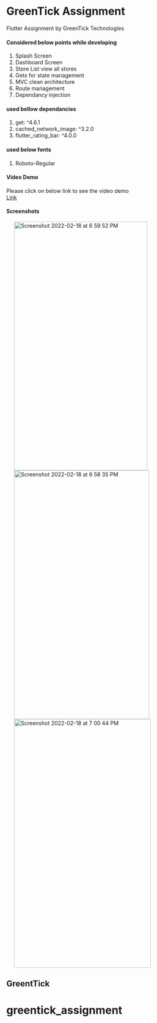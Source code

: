 # GreenTick Assignment

Flutter Assignment by GreenTick Technologies

#### Considered below points while developing <br>
1. Splash Screen
2. Dashboard Screen
3. Store List view all stores
4. Getx for state management
5. MVC clean architecture
6. Route management
7. Dependancy injection

#### used bellow dependancies
1. get: ^4.6.1
2. cached_network_image: ^3.2.0
3. flutter_rating_bar: ^4.0.0

#### used below fonts
1. Roboto-Regular


#### Video Demo
Please click on below link to see the video demo <br>
[Link](https://drive.google.com/file/d/1nfqYDHtQTAOXm7rUvVJPn8HB2l3L-PSb/view?usp=sharing)

#### Screenshots
<p float="left">
  <img width="349" alt="Screenshot 2022-02-18 at 6 59 52 PM" src="https://user-images.githubusercontent.com/34621423/154692039-e2b803f9-037f-4a2f-bffd-3554131a21d0.png" width="300" height="650" hspace="20">
  <img width="354" alt="Screenshot 2022-02-18 at 6 58 35 PM" src="https://user-images.githubusercontent.com/34621423/154692045-91e3fe57-0d2f-4580-944a-6a9607b7abc7.png" width="300" height="650" hspace="20">
  <img width="358" alt="Screenshot 2022-02-18 at 7 00 44 PM" src="https://user-images.githubusercontent.com/34621423/154692011-8ed9986e-9c11-4316-bfa6-c2088e442d0f.png" width="300" height="650" hspace="20">
</p>

## GreentTick


# greentick_assignment

